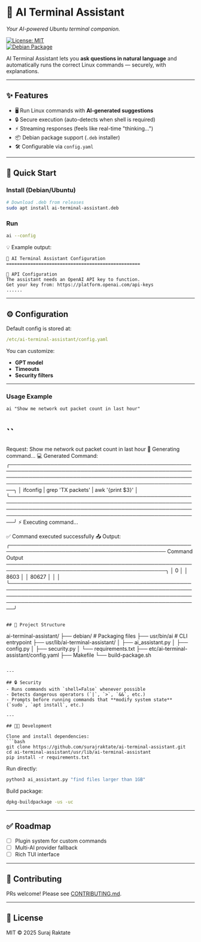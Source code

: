 # 🤖 AI Terminal Assistant  
*Your AI-powered Ubuntu terminal companion.*  

[![License: MIT](https://img.shields.io/badge/License-MIT-green.svg)](LICENSE)  
[![Debian Package](https://img.shields.io/badge/.deb-download-blue)](https://github.com/surajraktate/ai-terminal-assistant/releases)  

AI Terminal Assistant lets you **ask questions in natural language** and automatically runs the correct Linux commands — securely, with explanations.  

---

## ✨ Features  
- 🖥️ Run Linux commands with **AI-generated suggestions**  
- 🔒 Secure execution (auto-detects when shell is required)  
- ⚡ Streaming responses (feels like real-time "thinking…")  
- 📦 Debian package support (`.deb` installer)  
- 🛠️ Configurable via `config.yaml`  

---

## 🚀 Quick Start  

### Install (Debian/Ubuntu)  
```bash
# Download .deb from releases
sudo apt install ai-terminal-assistant.deb
```

### Run  
```bash
ai --config
```

💡 Example output:  
```
🔧 AI Terminal Assistant Configuration
==================================================

📡 API Configuration
The assistant needs an OpenAI API key to function.
Get your key from: https://platform.openai.com/api-keys
......
```

---

## ⚙️ Configuration  
Default config is stored at:  

```yaml
/etc/ai-terminal-assistant/config.yaml
```

You can customize:  
- **GPT model**  
- **Timeouts**  
- **Security filters**  

---

### Usage Example  
```
ai "Show me network out packet count in last hour"
```

``
============================================================
Request: Show me network out packet count in last hour
🤖 Generating command...
💻 Generated Command:
╭─────────────────────────────────────────────────────────────────────────────────────────────────────────────────────────────────────────────────────────────────────────────────────────────────────────╮
│ ifconfig | grep 'TX packets' | awk '{print $3}'                                                                                                                                                         │
╰─────────────────────────────────────────────────────────────────────────────────────────────────────────────────────────────────────────────────────────────────────────────────────────────────────────╯
⚡ Executing command...

✅ Command executed successfully
📤 Output:
╭──────────────────────────────────────────────────────────────────────────────────────────── Command Output ─────────────────────────────────────────────────────────────────────────────────────────────╮
│ 0                                                                                                                                                                                                       │
│ 8603                                                                                                                                                                                                    │
│ 80627                                                                                                                                                                                                   │
│                                                                                                                                                                                                         │
╰─────────────────────────────────────────────────────────────────────────────────────────────────────────────────────────────────────────────────────────────────────────────────────────────────────────╯

```

## 📂 Project Structure  

```
ai-terminal-assistant/
├── debian/           # Packaging files
├── usr/bin/ai        # CLI entrypoint
├── usr/lib/ai-terminal-assistant/
│   ├── ai_assistant.py
│   ├── config.py
│   ├── security.py
│   └── requirements.txt
├── etc/ai-terminal-assistant/config.yaml
├── Makefile
└── build-package.sh
```

---

## 🔒 Security  
- Runs commands with `shell=False` whenever possible  
- Detects dangerous operators (`|`, `>`, `&&`, etc.)  
- Prompts before running commands that **modify system state** (`sudo`, `apt install`, etc.)  

---

## 🧑‍💻 Development  

Clone and install dependencies:  
```bash
git clone https://github.com/surajraktate/ai-terminal-assistant.git
cd ai-terminal-assistant/usr/lib/ai-terminal-assistant
pip install -r requirements.txt
```

Run directly:  
```bash
python3 ai_assistant.py "find files larger than 1GB"
```

Build package:  
```bash
dpkg-buildpackage -us -uc
```

---

## ✅ Roadmap  
- [ ] Plugin system for custom commands  
- [ ] Multi-AI provider fallback  
- [ ] Rich TUI interface  

---

## 🤝 Contributing  
PRs welcome! Please see [CONTRIBUTING.md](CONTRIBUTING.md).  

---

## 📜 License  
MIT © 2025 Suraj Raktate

